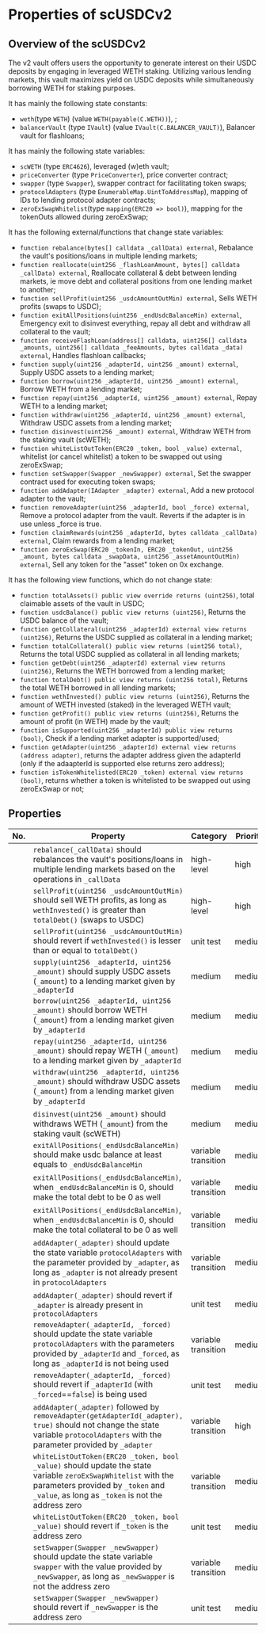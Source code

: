 # Properties of scUSDCv2

## Overview of the scUSDCv2

The v2 vault offers users the opportunity to generate interest on their USDC deposits by engaging in leveraged WETH staking. Utilizing various lending markets, this vault maximizes yield on USDC deposits while simultaneously borrowing WETH for staking purposes.

It has mainly the following state constants:
* `weth`(type `WETH`) (value `WETH(payable(C.WETH))`), ;
* `balancerVault` (type `IVault`) (value `IVault(C.BALANCER_VAULT)`), Balancer vault for flashloans;

It has mainly the following state variables:
* `scWETH` (type `ERC4626`), leveraged (w)eth vault;
* `priceConverter` (type `PriceConverter`), price converter contract;
* `swapper` (type `Swapper`), swapper contract for facilitating token swaps;
* `protocolAdapters` (type `EnumerableMap.UintToAddressMap`), mapping of IDs to lending protocol adapter contracts;
* `zeroExSwapWhitelist`(type `mapping(ERC20 => bool)`), mapping for the tokenOuts allowed during zeroExSwap;

It has the following external/functions that change state variables:
* `function rebalance(bytes[] calldata _callData) external`, Rebalance the vault's positions/loans in multiple lending markets;
* `function reallocate(uint256 _flashLoanAmount, bytes[] calldata _callData) external`, Reallocate collateral & debt between lending markets, ie move debt and collateral positions from one lending market to another;
* `function sellProfit(uint256 _usdcAmountOutMin) external`, Sells WETH profits (swaps to USDC);
* `function exitAllPositions(uint256 _endUsdcBalanceMin) external`, Emergency exit to disinvest everything, repay all debt and withdraw all collateral to the vault;
* `function receiveFlashLoan(address[] calldata, uint256[] calldata _amounts, uint256[] calldata _feeAmounts, bytes calldata _data) external`, Handles flashloan callbacks;
* `function supply(uint256 _adapterId, uint256 _amount) external`, Supply USDC assets to a lending market;
* `function borrow(uint256 _adapterId, uint256 _amount) external`, Borrow WETH from a lending market;
* `function repay(uint256 _adapterId, uint256 _amount) external`, Repay WETH to a lending market;
* `function withdraw(uint256 _adapterId, uint256 _amount) external`, Withdraw USDC assets from a lending market;
* `function disinvest(uint256 _amount) external`, Withdraw WETH from the staking vault (scWETH);
* `function whiteListOutToken(ERC20 _token, bool _value) external`, whitelist (or cancel whitelist) a token to be swapped out using zeroExSwap;
* `function setSwapper(Swapper _newSwapper) external`, Set the swapper contract used for executing token swaps;
* `function addAdapter(IAdapter _adapter) external`, Add a new protocol adapter to the vault;
* `function removeAdapter(uint256 _adapterId, bool _force) external`, Remove a protocol adapter from the vault. Reverts if the adapter is in use unless _force is true.
* `function claimRewards(uint256 _adapterId, bytes calldata _callData) external`, Claim rewards from a lending market;
* `function zeroExSwap(ERC20 _tokenIn, ERC20 _tokenOut, uint256 _amount, bytes calldata _swapData, uint256 _assetAmountOutMin) external`, Sell any token for the "asset" token on 0x exchange.


It has the following view functions, which do not change state:
* `function totalAssets() public view override returns (uint256)`, total claimable assets of the vault in USDC;
* `function usdcBalance() public view returns (uint256)`, Returns the USDC balance of the vault;
* `function getCollateral(uint256 _adapterId) external view returns (uint256)`, Returns the USDC supplied as collateral in a lending market;
* `function totalCollateral() public view returns (uint256 total)`, Returns the total USDC supplied as collateral in all lending markets;
* `function getDebt(uint256 _adapterId) external view returns (uint256)`, Returns the WETH borrowed from a lending market;
* `function totalDebt() public view returns (uint256 total)`, Returns the total WETH borrowed in all lending markets;
* `function wethInvested() public view returns (uint256)`, Returns the amount of WETH invested (staked) in the leveraged WETH vault;
* `function getProfit() public view returns (uint256)`, Returns the amount of profit (in WETH) made by the vault;
* `function isSupported(uint256 _adapterId) public view returns (bool)`, Check if a lending market adapter is supported/used;
* `function getAdapter(uint256 _adapterId) external view returns (address adapter)`, returns the adapter address given the adapterId (only if the adaapterId is supported else returns zero address);
* `function isTokenWhitelisted(ERC20 _token) external view returns (bool)`, returns whether a token is whitelisted to be swapped out using zeroExSwap or not;

## Properties

| No. | Property  | Category | Priority | Specified | Verified | Report |
| ---- | --------  | -------- | -------- | -------- | -------- | -------- |
|  | `rebalance(_callData)` should rebalances the vault's positions/loans in multiple lending markets based on the operations in `_callData` | high-level | high | Y | Y | [Link]() |
|  | `sellProfit(uint256 _usdcAmountOutMin)` should sell WETH profits, as long as `wethInvested()` is greater than `totalDebt()` (swaps to USDC) | high-level | high | Y | Y | [Link]() |
|  | `sellProfit(uint256 _usdcAmountOutMin)` should revert if `wethInvested()` is lesser than or equal to `totalDebt()` | unit test | medium | Y | Y | [Link]() |
|  | `supply(uint256 _adapterId, uint256 _amount)` should supply USDC assets (`_amount`) to a lending market given by `_adapterId` | medium | medium | Y | Y | [Link]() |
|  | `borrow(uint256 _adapterId, uint256 _amount)` should borrow WETH (`_amount`) from a lending market given by `_adapterId` | medium | medium | Y | Y | [Link]() |
|  | `repay(uint256 _adapterId, uint256 _amount)` should repay WETH (`_amount`) to a lending market given by `_adapterId` | medium | medium | Y | Y | [Link]() |
|  | `withdraw(uint256 _adapterId, uint256 _amount)` should withdraw USDC assets (`_amount`) from a lending market given by `_adapterId` | medium | medium | Y | Y | [Link]() |
|  | `disinvest(uint256 _amount)` should withdraws WETH (`_amount`) from the staking vault (scWETH) | medium | medium | Y | Y | [Link]() |
|  | `exitAllPositions(_endUsdcBalanceMin)` should make usdc balance at least equals to `_endUsdcBalanceMin` | variable transition | medium | Y | Y | [Link]() |
|  | `exitAllPositions(_endUsdcBalanceMin)`, when `_endUsdcBalanceMin` is 0, should make the total debt to be 0 as well | variable transition | medium | Y | Y | [Link]() |
|  | `exitAllPositions(_endUsdcBalanceMin)`, when `_endUsdcBalanceMin` is 0, should make the total collateral to be 0 as well | variable transition | medium | Y | Y | [Link]() |
|  | `addAdapter(_adapter)` should update the state variable `protocolAdapters` with the parameter provided by `_adapter`, as long as `_adapter` is not already present in `protocolAdapters` | variable transition | medium | Y | Y | [Link]() |
|  | `addAdapter(_adapter)` should revert if `_adapter` is already present in `protocolAdapters` | unit test | medium | Y | Y | [Link]() |
|  | `removeAdapter(_adapterId, _forced)` should update the state variable `protocolAdapters` with the parameters provided by `_adapterId` and `_forced`, as long as `_adapterId` is not being used | variable transition | medium | Y | Y | [Link]() |
|  | `removeAdapter(_adapterId, _forced)` should revert if `_adapterId` (with `_forced`==`false`) is being used | unit test | medium | Y | Y | [Link]() |
|  | `addAdapter(_adapter)` followed by `removeAdapter(getAdapterId(_adapter), true)` should not change the state variable `protocolAdapters` with the parameter provided by `_adapter` | variable transition | high | Y | Y | [Link]() |
|  | `whiteListOutToken(ERC20 _token, bool _value)` should update the state variable `zeroExSwapWhitelist` with the parameters provided by `_token` and `_value`, as long as `_token` is not the address zero | variable transition | medium | Y | Y | [Link]() |
|  | `whiteListOutToken(ERC20 _token, bool _value)` should revert if `_token` is the address zero | unit test | medium | Y | Y | [Link]() |
|  | `setSwapper(Swapper _newSwapper)` should update the state variable `swapper` with the value provided by `_newSwapper`, as long as `_newSwapper` is not the address zero | variable transition | medium | Y | Y | [Link]() |
|  | `setSwapper(Swapper _newSwapper)` should revert if `_newSwapper` is the address zero | unit test | medium | Y | Y | [Link]() |

